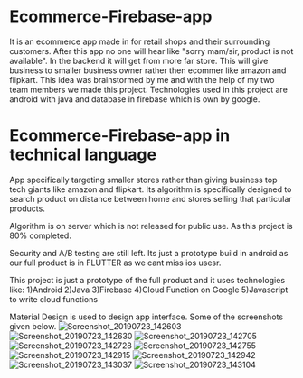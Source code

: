 # Ecommerce-Firebase-app
It is an ecommerce app made in for retail shops and their surrounding customers. After this app no one will hear like "sorry mam/sir, product is not available". In the backend it will get from more far store. This will give business to smaller business owner rather then ecommer like amazon and flipkart. This idea was brainstormed by me and with the help of my two team members we made this project. Technologies used in this project are android with java and database in firebase which is own by google.


# Ecommerce-Firebase-app in technical language
App specifically targeting smaller stores rather than giving business top tech giants like amazon and flipkart.
Its algorithm is specifically designed to search product on distance between home and stores selling that particular products.

Algorithm is on server which is not released for public use. As this project is 80% completed. 

Security and A/B testing are still left. Its just a prototype build in android as our full product is in FLUTTER as we cant miss ios usesr.

This project is just a prototype of the full product and it uses technologies like:
  1)Android
  2)Java
  3)Firebase
  4)Cloud Function on Google
  5)Javascript to write cloud functions
  
 Material Design is used to design app interface.
Some of the screenshots given below.
![Screenshot_20190723_142603](https://user-images.githubusercontent.com/29975909/61706703-5ffa0100-ad66-11e9-9c42-387665a870e4.png)
![Screenshot_20190723_142630](https://user-images.githubusercontent.com/29975909/61706704-5ffa0100-ad66-11e9-8958-9688ac04760f.png)
![Screenshot_20190723_142705](https://user-images.githubusercontent.com/29975909/61706705-5ffa0100-ad66-11e9-9b10-751afa549d86.png)
![Screenshot_20190723_142728](https://user-images.githubusercontent.com/29975909/61706706-60929780-ad66-11e9-89e1-57886adbb037.png)
![Screenshot_20190723_142755](https://user-images.githubusercontent.com/29975909/61706707-60929780-ad66-11e9-8434-f458bef15cd6.png)
![Screenshot_20190723_142915](https://user-images.githubusercontent.com/29975909/61706709-60929780-ad66-11e9-934f-680bb45d5623.png)
![Screenshot_20190723_142942](https://user-images.githubusercontent.com/29975909/61706710-612b2e00-ad66-11e9-8d92-bf70d4dcb28a.png)
![Screenshot_20190723_143037](https://user-images.githubusercontent.com/29975909/61706711-612b2e00-ad66-11e9-91a6-e2848d3ec1b2.png)
![Screenshot_20190723_143104](https://user-images.githubusercontent.com/29975909/61706712-612b2e00-ad66-11e9-8c01-6b9e388d700d.png)
